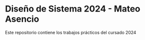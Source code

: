 # Diseño de Sistema 2024 - Mateo Asencio
Este repositorio contiene los trabajos prácticos del cursado 2024
